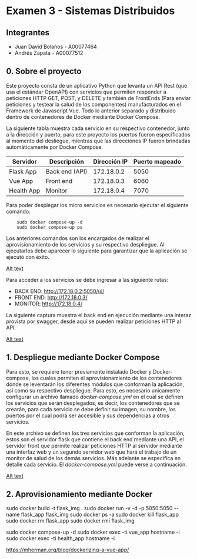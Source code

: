 # Examen 3 - Sistemas Distribuidos

## Integrantes
- Juan David Bolaños - A00077464
- Andrés Zapata - A00077512

## 0. Sobre el proyecto

Este proyecto consta de un aplicativo Python que levanta un API Rest (que usa el estándar OpenAPI) con servicios que permiten responder a peticiones HTTP GET, POST, y DELETE y también de FrontEnds (Para enviar peticiones y testear la salud de los componentes) manufacturados en el Framework de Javascript Vue. Todo lo anterior separado y distribuido dentro de contenedores de Docker mediante Docker Compose.

La siguiente tabla muestra cada servicio en su respectivo contenedor, junto a la dirección y puerto, para este proyecto los puertos fueron especificados al momento del desliegue, mientras que las direcciones IP fueron brindadas automáticamente por Docker Compose.

Servidor | Descripción | Dirección IP | Puerto mapeado
-------- | ----------- | ------------ | --------------
Flask App  | Back end (API) | 172.18.0.2 | 5050
Vue App | Front end | 172.18.0.3 | 6060 | 
Health App | Monitor | 172.18.0.4  | 7070 |

Para poder desplegar los micro servicios es necesario ejecutar el siguiente comando:

~~~
    sudo docker compose-up -d
    sudo docker compose-up ps
~~~

Los anteriores comandos son los encargados de realizar el aprovisionamiento de los servicios y su respectivo despliegue. Al ejecutarlos debe aparecer lo siguiente para garantizar que la aplicación se ejecutó con éxito.

[Alt text](images/compose_ps.png?raw=true "Docker Compose PS")

Para acceder a los servicios se debe ingresar a las siguiente rutas:

* BACK END: http://172.18.0.2:5050/ui/
* FRONT END: http://172.18.0.3/
* MONITOR: http://172.18.0.4/

La siguiente captura muestra el back end en ejecución mediante una interaz provista por swagger, desde aquí se pueden realizar peticiones HTTP al API.

[Alt text](images/flask_app.png?raw=true "Docker Compose PS")


## 1. Despliegue mediante Docker Compose

Para esto, se requiere tener previamente instalado Docker y Docker-compose, los cuales permiten el aprovisionamiento de los contenedores donde se leventarán los diferentes módulos que conforman la aplicación, así como su respectivo despliegue. Para esto, es necesario unicamente configurar un archivo llamado *docker-compose.yml* en el cual se definen los servicios que serán desplegados, es decir, los contenedores que se crearán, para cada servicio se debe definir su imagen, su nombre, los puertos por el cual podrá ser accesible y sus dependencias a otros servicios. 

En este archivo se definen los tres servicios que conforman la aplicación, estos son el servidor flask que contiene el back end mediante una API, el servidor front que permite realizar peticiones HTTP al servidor mediante una interfaz web y un segundo servidor web que hará el trabajo de un monitor de salud de los demás servicios. Más adelante se especifíca en detalle cada servicio. El *docker-compose.yml* puede verse a continuación.

[Alt text](images/compose.png?raw=true "Docker Compose")


## 2. Aprovisionamiento mediante Docker




sudo docker build -t flask_img .
sudo docker run -v -d -p 5050:5050 --name flask_app flask_img
sudo docker ps -a
sudo docker kill flask_app
sudo docker rm flask_app
sudo docker rmi flask_img

sudo docker compose-up -d
sudo docker exec -ti vue_app hostname -i
sudo docker exec -ti health_app hostname -i

https://mherman.org/blog/dockerizing-a-vue-app/

